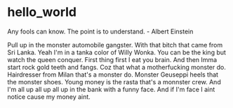 # hello_world
Any fools can know. The point is to understand. - Albert Einstein

Pull up in the monster automobile gangster. With that bitch that came from Sri Lanka.
Yeah I'm in a tanka color of Willy Wonka. You can be the king but watch the queen conquer.
First thing first I eat you brain.
And then Imma start rock gold teeth and fangs.
Coz that what a motherfucking monster do.
Hairdresser from Milan that's a monster do.
Monster Geuseppi heels that the monster shoes.
Young money is the rasta that's a monnster crew.
And I'm all up all up all up in the bank with a funny face.
And if I'm face I aint notice cause my money aint.
